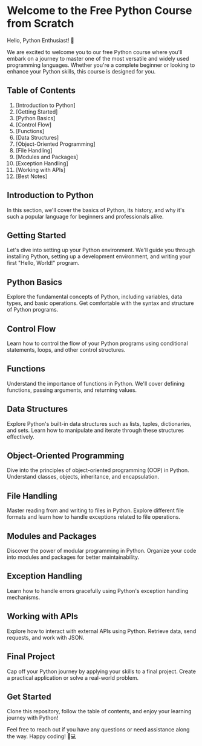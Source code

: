 # Welcome to the Free Python Course from Scratch

Hello, Python Enthusiast! 👋

We are excited to welcome you to our free Python course where you'll embark on a journey to master one of the most versatile and widely used programming languages. Whether you're a complete beginner or looking to enhance your Python skills, this course is designed for you.

## Table of Contents

1. [Introduction to Python]
2. [Getting Started]
3. [Python Basics]
4. [Control Flow]
5. [Functions]
6. [Data Structures]
7. [Object-Oriented Programming]
8. [File Handling]
9. [Modules and Packages]
10. [Exception Handling]
11. [Working with APIs]
12. [Best Notes]

## Introduction to Python

In this section, we'll cover the basics of Python, its history, and why it's such a popular language for beginners and professionals alike.

## Getting Started

Let's dive into setting up your Python environment. We'll guide you through installing Python, setting up a development environment, and writing your first "Hello, World!" program.

## Python Basics

Explore the fundamental concepts of Python, including variables, data types, and basic operations. Get comfortable with the syntax and structure of Python programs.

## Control Flow

Learn how to control the flow of your Python programs using conditional statements, loops, and other control structures.

## Functions

Understand the importance of functions in Python. We'll cover defining functions, passing arguments, and returning values.

## Data Structures

Explore Python's built-in data structures such as lists, tuples, dictionaries, and sets. Learn how to manipulate and iterate through these structures effectively.

## Object-Oriented Programming

Dive into the principles of object-oriented programming (OOP) in Python. Understand classes, objects, inheritance, and encapsulation.

## File Handling

Master reading from and writing to files in Python. Explore different file formats and learn how to handle exceptions related to file operations.

## Modules and Packages

Discover the power of modular programming in Python. Organize your code into modules and packages for better maintainability.

## Exception Handling

Learn how to handle errors gracefully using Python's exception handling mechanisms.

## Working with APIs

Explore how to interact with external APIs using Python. Retrieve data, send requests, and work with JSON.

## Final Project

Cap off your Python journey by applying your skills to a final project. Create a practical application or solve a real-world problem.

## Get Started

Clone this repository, follow the table of contents, and enjoy your learning journey with Python!

Feel free to reach out if you have any questions or need assistance along the way. Happy coding! 🐍💻
